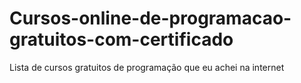 # Cursos-online-de-programacao-gratuitos-com-certificado
Lista de cursos gratuitos de programação que eu achei na internet
